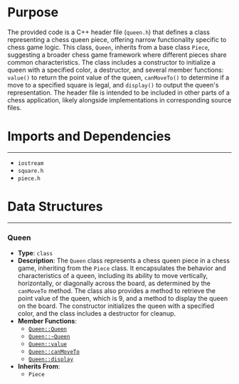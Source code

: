 # Purpose
The provided code is a C++ header file (`queen.h`) that defines a class representing a chess queen piece, offering narrow functionality specific to chess game logic. This class, `Queen`, inherits from a base class `Piece`, suggesting a broader chess game framework where different pieces share common characteristics. The class includes a constructor to initialize a queen with a specified color, a destructor, and several member functions: `value()` to return the point value of the queen, `canMoveTo()` to determine if a move to a specified square is legal, and `display()` to output the queen's representation. The header file is intended to be included in other parts of a chess application, likely alongside implementations in corresponding source files.
# Imports and Dependencies

---
- `iostream`
- `square.h`
- `piece.h`


# Data Structures

---
### Queen<!-- {{#data_structure:Queen}} -->
- **Type**: `class`
- **Description**: The `Queen` class represents a chess queen piece in a chess game, inheriting from the `Piece` class. It encapsulates the behavior and characteristics of a queen, including its ability to move vertically, horizontally, or diagonally across the board, as determined by the `canMoveTo` method. The class also provides a method to retrieve the point value of the queen, which is 9, and a method to display the queen on the board. The constructor initializes the queen with a specified color, and the class includes a destructor for cleanup.
- **Member Functions**:
    - [`Queen::Queen`](queen.cpp.driver.md#QueenQueen)
    - [`Queen::~Queen`](queen.cpp.driver.md#QueenQueen)
    - [`Queen::value`](queen.cpp.driver.md#Queenvalue)
    - [`Queen::canMoveTo`](queen.cpp.driver.md#QueencanMoveTo)
    - [`Queen::display`](queen.cpp.driver.md#Queendisplay)
- **Inherits From**:
    - `Piece`


